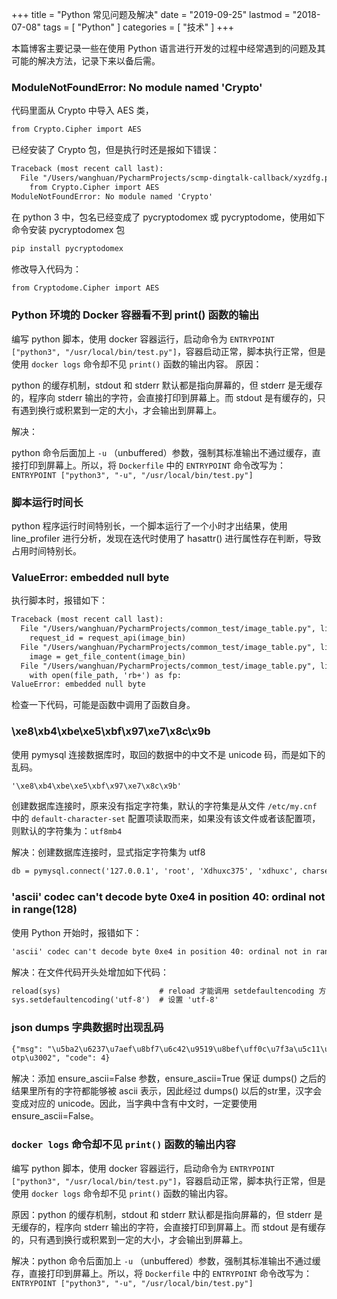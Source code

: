 +++
title = "Python 常见问题及解决"
date = "2019-09-25"
lastmod = "2018-07-08"
tags = [
    "Python"
]
categories = [
    "技术"
]
+++

本篇博客主要记录一些在使用 Python 语言进行开发的过程中经常遇到的问题及其可能的解决方法，记录下来以备后需。

<!--more-->

### ModuleNotFoundError: No module named 'Crypto'
代码里面从 Crypto 中导入 AES 类，
```markdown
from Crypto.Cipher import AES
```
已经安装了 Crypto 包，但是执行时还是报如下错误：
```markdown
Traceback (most recent call last):
  File "/Users/wanghuan/PycharmProjects/scmp-dingtalk-callback/xyzdfg.py", line 7, in <module>
    from Crypto.Cipher import AES
ModuleNotFoundError: No module named 'Crypto'
```
在 python 3 中，包名已经变成了 pycryptodomex 或 pycryptodome，使用如下命令安装 pycryptodomex 包
```markdown
pip install pycryptodomex
```
修改导入代码为：
```markdown
from Cryptodome.Cipher import AES
```

### Python 环境的 Docker 容器看不到 print() 函数的输出

编写 python 脚本，使用 docker 容器运行，启动命令为 `ENTRYPOINT ["python3", "/usr/local/bin/test.py"]`，容器启动正常，脚本执行正常，但是使用 `docker logs` 命令却不见 `print()` 函数的输出内容。
原因：

python 的缓存机制，stdout 和 stderr 默认都是指向屏幕的，但 stderr 是无缓存的，程序向 stderr 输出的字符，会直接打印到屏幕上。而 stdout 是有缓存的，只有遇到换行或积累到一定的大小，才会输出到屏幕上。

解决：

python 命令后面加上 `-u` （unbuffered）参数，强制其标准输出不通过缓存，直接打印到屏幕上。所以，将 `Dockerfile` 中的 `ENTRYPOINT` 命令改写为：`ENTRYPOINT ["python3", "-u", "/usr/local/bin/test.py"]`

### 脚本运行时间长

python 程序运行时间特别长，一个脚本运行了一个小时才出结果，使用 line_profiler 进行分析，发现在迭代时使用了 hasattr() 进行属性存在判断，导致占用时间特别长。

### ValueError: embedded null byte 

执行脚本时，报错如下：
```markdown
Traceback (most recent call last):
  File "/Users/wanghuan/PycharmProjects/common_test/image_table.py", line 59, in <module>
    request_id = request_api(image_bin)
  File "/Users/wanghuan/PycharmProjects/common_test/image_table.py", line 20, in request_api
    image = get_file_content(image_bin)
  File "/Users/wanghuan/PycharmProjects/common_test/image_table.py", line 14, in get_file_content
    with open(file_path, 'rb+') as fp:
ValueError: embedded null byte
```
检查一下代码，可能是函数中调用了函数自身。

### \xe8\xb4\xbe\xe5\xbf\x97\xe7\x8c\x9b

使用 pymysql 连接数据库时，取回的数据中的中文不是 unicode 码，而是如下的乱码。
```markdown
'\xe8\xb4\xbe\xe5\xbf\x97\xe7\x8c\x9b'
```
创建数据库连接时，原来没有指定字符集，默认的字符集是从文件 `/etc/my.cnf` 中的 `default-character-set` 配置项读取而来，如果没有该文件或者该配置项，则默认的字符集为：`utf8mb4`

解决：创建数据库连接时，显式指定字符集为 utf8
```markdown
db = pymysql.connect('127.0.0.1', 'root', 'Xdhuxc375', 'xdhuxc', charset='utf8')
```

### 'ascii' codec can't decode byte 0xe4 in position 40: ordinal not in range(128)
使用 Python 开始时，报错如下：
```markdown
'ascii' codec can't decode byte 0xe4 in position 40: ordinal not in range(128)
```
解决：在文件代码开头处增加如下代码：
```markdown
reload(sys)                      # reload 才能调用 setdefaultencoding 方法
sys.setdefaultencoding('utf-8')  # 设置 'utf-8'
```

### json dumps 字典数据时出现乱码
```markdown
{"msg": "\u5ba2\u6237\u7aef\u8bf7\u6c42\u9519\u8bef\uff0c\u7f3a\u5c11\u67e5\u8be2\u53c2\u6570 secretkey \u6216
otp\u3002", "code": 4}
```
解决：添加 ensure_ascii=False 参数，ensure_ascii=True 保证 dumps() 之后的结果里所有的字符都能够被 ascii 表示，因此经过 dumps() 以后的str里，汉字会变成对应的 unicode。因此，当字典中含有中文时，一定要使用 ensure_ascii=False。

### `docker logs` 命令却不见 `print()` 函数的输出内容
编写 python 脚本，使用 docker 容器运行，启动命令为 `ENTRYPOINT ["python3", "/usr/local/bin/test.py"]`，容器启动正常，脚本执行正常，但是使用 `docker logs` 命令却不见 `print()` 函数的输出内容。

原因：python 的缓存机制，stdout 和 stderr 默认都是指向屏幕的，但 stderr 是无缓存的，程序向 stderr 输出的字符，会直接打印到屏幕上。而 stdout 是有缓存的，只有遇到换行或积累到一定的大小，才会输出到屏幕上。

解决：python 命令后面加上 `-u` （unbuffered）参数，强制其标准输出不通过缓存，直接打印到屏幕上。所以，将 `Dockerfile` 中的 `ENTRYPOINT` 命令改写为：`ENTRYPOINT ["python3", "-u", "/usr/local/bin/test.py"]`
